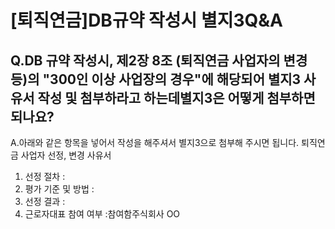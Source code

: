 # [퇴직연금]DB규약 작성시 별지3Q&A
## Q.DB 규약 작성시, 제2장 8조 (퇴직연금 사업자의 변경 등)의 "300인 이상 사업장의 경우"에 해당되어 별지3 사유서 작성 및 첨부하라고 하는데별지3은 어떻게 첨부하면 되나요?
A.아래와 같은 항목을 넣어서 작성을 해주셔서 별지3으로 첨부해 주시면 됩니다.
퇴직연금 사업자 선정, 변경 사유서
1. 선정 절차 :
2. 평가 기준 및 방법 :
3. 선정 결과 :
4. 근로자대표 참여 여부 :참여함주식회사 OO
